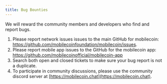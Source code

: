 ```yaml
---
title: Bug Bounties
---
```

We will reward the community members and developers who find and report bugs. 

1. Please report network issues issues to the main GitHub for mobilecoin: https://github.com/mobilecoinfoundation/mobilecoin/issues. 
2. Please report mobile app issues to the GitHub for the mobilecoin app: https://github.com/mobilecoinofficial/mobilecoin-app
3. Search both open and closed tickets to make sure your bug report is not a duplicate.
4. To participate in community discussions, please use the community discord server at [https://mobilecoin.chat](https://mobilecoin.chat).
